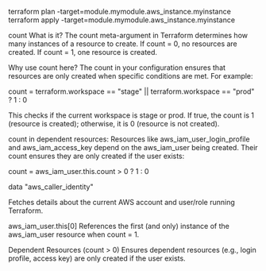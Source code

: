 terraform plan -target=module.mymodule.aws_instance.myinstance
terraform apply -target=module.mymodule.aws_instance.myinstance


count
What is it? The count meta-argument in Terraform determines how many instances of a resource to create. If count = 0, no resources are created. If count = 1, one resource is created.

Why use count here? The count in your configuration ensures that resources are only created when specific conditions are met. For example:

count = terraform.workspace == "stage" || terraform.workspace == "prod" ? 1 : 0


This checks if the current workspace is stage or prod. If true, the count is 1 (resource is created); otherwise, it is 0 (resource is not created).

count in dependent resources: Resources like aws_iam_user_login_profile and aws_iam_access_key depend on the aws_iam_user being created. Their count ensures they are only created if the user exists:

count = aws_iam_user.this.count > 0 ? 1 : 0


data "aws_caller_identity"

Fetches details about the current AWS account and user/role running Terraform.

aws_iam_user.this[0]
References the first (and only) instance of the aws_iam_user resource when count = 1.

Dependent Resources (count > 0)
Ensures dependent resources (e.g., login profile, access key) are only created if the user exists.

